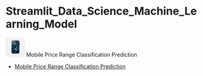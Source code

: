 # Streamlit_Data_Science_Machine_Learning_Model
<img src="https://github.com/Zhiweikau/Streamlit_Data_Science_Machine_Learning_Model/blob/main/Phone_image.png" alt="SSMS Icon" width="50" height="50"> Mobile Price Range Classification Prediction
- [Mobile Price Range Classification Prediction](https://appdatasciencemachinelearningmodel-vpaumvfanhzoh5q7jnszg4.streamlit.app/)
